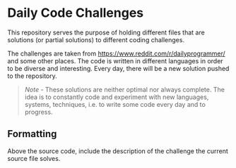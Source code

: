 # Daily Code Challenges

This repository serves the purpose of holding different files that are solutions (or partial solutions) to different coding challenges.

The challenges are taken from https://www.reddit.com/r/dailyprogrammer/ and some other places. The code is written in different languages in order to be diverse and interesting. Every day, there will be a new solution pushed to the repository.

> *Note* - These solutions are neither optimal nor always complete. The idea is to constantly code and experiment with new languages, systems, techniques, i.e. to write some code every day and to progress.

## Formatting

Above the source code, include the description of the challenge the current source file solves.
